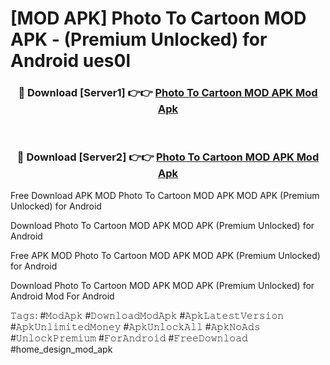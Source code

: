 # [MOD APK] Photo To Cartoon MOD APK - (Premium Unlocked) for Android ues0l



<div align="center">
<h3>🔴 Download [Server1] 👉👉 <a href="https://momento.my/?title=Photo_To_Cartoon_MOD_APK">Photo To Cartoon MOD APK Mod Apk</a></h3><br>

<h3>🔴 Download [Server2] 👉👉 <a href="https://momento.my/?title=Photo_To_Cartoon_MOD_APK">Photo To Cartoon MOD APK Mod Apk</a></h3>
</div>



Free Download APK MOD Photo To Cartoon MOD APK MOD APK (Premium Unlocked) for Android

Download Photo To Cartoon MOD APK MOD APK (Premium Unlocked) for Android

Free APK MOD Photo To Cartoon MOD APK MOD APK (Premium Unlocked) for Android

Download Photo To Cartoon MOD APK MOD APK (Premium Unlocked) for Android Mod For Android

𝚃𝚊𝚐𝚜: #𝙼𝚘𝚍𝙰𝚙𝚔 #𝙳𝚘𝚠𝚗𝚕𝚘𝚊𝚍𝙼𝚘𝚍𝙰𝚙𝚔 #𝙰𝚙𝚔𝙻𝚊𝚝𝚎𝚜𝚝𝚅𝚎𝚛𝚜𝚒𝚘𝚗 #𝙰𝚙𝚔𝚄𝚗𝚕𝚒𝚖𝚒𝚝𝚎𝚍𝙼𝚘𝚗𝚎𝚢 #𝙰𝚙𝚔𝚄𝚗𝚕𝚘𝚌𝚔𝙰𝚕𝚕 #𝙰𝚙𝚔𝙽𝚘𝙰𝚍𝚜 #𝚄𝚗𝚕𝚘𝚌𝚔𝙿𝚛𝚎𝚖𝚒𝚞𝚖 #𝙵𝚘𝚛𝙰𝚗𝚍𝚛𝚘𝚒𝚍 #𝙵𝚛𝚎𝚎𝙳𝚘𝚠𝚗𝚕𝚘𝚊𝚍 #home_design_mod_apk
